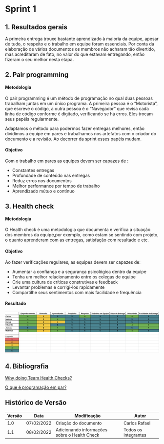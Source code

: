 # Sprint 1

## 1. Resultados gerais

A primeira entrega trouxe bastante aprendizado à maioria da equipe, apesar de tudo, o respeito e o trabalho em equipe foram essenciais. Por conta da elaboração de vários documentos os membros não acharam tão divertido, mas acreditaram de fato; no valor do que estavam entregando, então fizeram o seu melhor nesta etapa.

## 2. Pair programming

#### Metodologia

O pair programming é um método de programação no qual duas pessoas trabalham juntas em um único programa. A primeira pessoa é o “Motorista”, que escreve o código, a outra pessoa é o “Navegador” que revisa cada linha de código conforme é digitado, verificando se há erros. Eles trocam seus papéis regularmente.

Adaptamos o método para podermos fazer entregas melhores, então dividimos a equipe em pares e trabalhamos nos artefatos com o criador do documento e a revisão. Ao decorrer da sprint esses papéis mudam.

#### Objetivo

Com o trabalho em pares as equipes devem ser capazes de :

- Constantes entregas
- Profundade de conteúdo nas entregas
- Reduz erros nos documentos
- Melhor performance por tempo de trabalho
- Aprendizado mútuo e contínuo

## 3. Health check

#### Metodologia

O Health check é uma metodologia que documenta e verifica a situação dos membros da equipe,por exemplo, como estam se sentindo com projeto, o quanto aprenderam com as entregas, satisfação com resultado e etc.

#### Objetivo

Ao fazer verificações regulares, as equipes devem ser capazes de:

- Aumentar a confiança e a segurança psicológica dentro da equipe
- Tenha um melhor relacionamento entre os colegas de equipe
- Crie uma cultura de críticas construtivas e feedback
- Levantar problemas e corrigi-los rapidamente
- Compartilhe seus sentimentos com mais facilidade e frequência

#### Resultado

![Health check](./img/healtCheck-1.png)

## 4. Bibliografia

[Why doing Team Health Checks?](https://blog.teammood.com/2019/03/29/why-doing-team-health-checks.html?utm_source=google&utm_medium=cpc&utm_campaign=team-health-checks&utm_content=agile-health-check&utm_term=health%20check%20scrum&gclid=CjwKCAiA9tyQBhAIEiwA6tdCrFgdA7clyAjAA5cjd_9zxr1wGjiz-VAMJVyLgyZhe6F3MtEkFuBGIBoCnPQQAvD_BwE)

[O que é programação em par?](https://www.digite.com/pt-br/agile/programacao-em-pares/)

## Histórico de Versão

| Versão | Data       | Modificação                                  | Autor                |
| ------ | ---------- | -------------------------------------------- | -------------------- |
| 1.0    | 07/02/2022 | Criação do documento                         | Carlos Rafael        |
| 1.1    | 08/02/2022 | Adicionando informações sobre o Health Check | Todos os integrantes |
